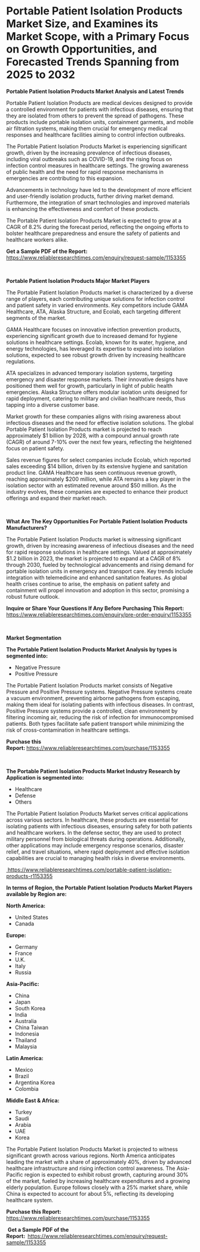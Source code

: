 <p><h1>Portable Patient Isolation Products Market Size, and Examines its Market Scope, with a Primary Focus on Growth Opportunities, and Forecasted Trends Spanning from 2025 to 2032</h1></p><p><strong>Portable Patient Isolation Products Market Analysis and Latest Trends</strong></p>
<p><p>Portable Patient Isolation Products are medical devices designed to provide a controlled environment for patients with infectious diseases, ensuring that they are isolated from others to prevent the spread of pathogens. These products include portable isolation units, containment garments, and mobile air filtration systems, making them crucial for emergency medical responses and healthcare facilities aiming to control infection outbreaks.</p><p>The Portable Patient Isolation Products Market is experiencing significant growth, driven by the increasing prevalence of infectious diseases, including viral outbreaks such as COVID-19, and the rising focus on infection control measures in healthcare settings. The growing awareness of public health and the need for rapid response mechanisms in emergencies are contributing to this expansion.</p><p>Advancements in technology have led to the development of more efficient and user-friendly isolation products, further driving market demand. Furthermore, the integration of smart technologies and improved materials is enhancing the effectiveness and comfort of these products. </p><p>The Portable Patient Isolation Products Market is expected to grow at a CAGR of 8.2% during the forecast period, reflecting the ongoing efforts to bolster healthcare preparedness and ensure the safety of patients and healthcare workers alike.</p></p>
<p><strong>Get a Sample PDF of the Report:&nbsp;</strong> <a href="https://www.reliableresearchtimes.com/enquiry/request-sample/1153355?utm_campaign=2768&utm_medium=2&utm_source=Github&utm_content=ia&utm_term=14042025&utm_id=portable-patient-isolation-products">https://www.reliableresearchtimes.com/enquiry/request-sample/1153355</a></p>
<p>&nbsp;</p>
<p><strong>Portable Patient Isolation Products Major Market Players</strong></p>
<p><p>The Portable Patient Isolation Products market is characterized by a diverse range of players, each contributing unique solutions for infection control and patient safety in varied environments. Key competitors include GAMA Healthcare, ATA, Alaska Structure, and Ecolab, each targeting different segments of the market.</p><p>GAMA Healthcare focuses on innovative infection prevention products, experiencing significant growth due to increased demand for hygiene solutions in healthcare settings. Ecolab, known for its water, hygiene, and energy technologies, has leveraged its expertise to expand into isolation solutions, expected to see robust growth driven by increasing healthcare regulations.</p><p>ATA specializes in advanced temporary isolation systems, targeting emergency and disaster response markets. Their innovative designs have positioned them well for growth, particularly in light of public health emergencies. Alaska Structure offers modular isolation units designed for rapid deployment, catering to military and civilian healthcare needs, thus tapping into a diverse customer base.</p><p>Market growth for these companies aligns with rising awareness about infectious diseases and the need for effective isolation solutions. The global Portable Patient Isolation Products market is projected to reach approximately $1 billion by 2028, with a compound annual growth rate (CAGR) of around 7-10% over the next few years, reflecting the heightened focus on patient safety.</p><p>Sales revenue figures for select companies include Ecolab, which reported sales exceeding $14 billion, driven by its extensive hygiene and sanitation product line. GAMA Healthcare has seen continuous revenue growth, reaching approximately $200 million, while ATA remains a key player in the isolation sector with an estimated revenue around $50 million. As the industry evolves, these companies are expected to enhance their product offerings and expand their market reach.</p></p>
<p>&nbsp;</p>
<p><strong>What Are The Key Opportunities For Portable Patient Isolation Products Manufacturers?</strong></p>
<p><p>The Portable Patient Isolation Products market is witnessing significant growth, driven by increasing awareness of infectious diseases and the need for rapid response solutions in healthcare settings. Valued at approximately $1.2 billion in 2023, the market is projected to expand at a CAGR of 8% through 2030, fueled by technological advancements and rising demand for portable isolation units in emergency and transport care. Key trends include integration with telemedicine and enhanced sanitation features. As global health crises continue to arise, the emphasis on patient safety and containment will propel innovation and adoption in this sector, promising a robust future outlook.</p></p>
<p><strong>Inquire or Share Your Questions If Any Before Purchasing This Report:</strong> <a href="https://www.reliableresearchtimes.com/enquiry/pre-order-enquiry/1153355?utm_campaign=2768&utm_medium=2&utm_source=Github&utm_content=ia&utm_term=14042025&utm_id=portable-patient-isolation-products">https://www.reliableresearchtimes.com/enquiry/pre-order-enquiry/1153355</a></p>
<p>&nbsp;</p>
<p><strong>Market Segmentation</strong></p>
<p><strong>The Portable Patient Isolation Products Market Analysis by types is segmented into:</strong></p>
<p><ul><li>Negative Pressure</li><li>Positive Pressure</li></ul></p>
<p><p>The Portable Patient Isolation Products market consists of Negative Pressure and Positive Pressure systems. Negative Pressure systems create a vacuum environment, preventing airborne pathogens from escaping, making them ideal for isolating patients with infectious diseases. In contrast, Positive Pressure systems provide a controlled, clean environment by filtering incoming air, reducing the risk of infection for immunocompromised patients. Both types facilitate safe patient transport while minimizing the risk of cross-contamination in healthcare settings.</p></p>
<p><strong>Purchase this Report:&nbsp;</strong><a href="https://www.reliableresearchtimes.com/purchase/1153355?utm_campaign=2768&utm_medium=2&utm_source=Github&utm_content=ia&utm_term=14042025&utm_id=portable-patient-isolation-products">https://www.reliableresearchtimes.com/purchase/1153355</a></p>
<p>&nbsp;</p>
<p><strong>The Portable Patient Isolation Products Market Industry Research by Application is segmented into:</strong></p>
<p><ul><li>Healthcare</li><li>Defense</li><li>Others</li></ul></p>
<p><p>The Portable Patient Isolation Products Market serves critical applications across various sectors. In healthcare, these products are essential for isolating patients with infectious diseases, ensuring safety for both patients and healthcare workers. In the defense sector, they are used to protect military personnel from biological threats during operations. Additionally, other applications may include emergency response scenarios, disaster relief, and travel situations, where rapid deployment and effective isolation capabilities are crucial to managing health risks in diverse environments.</p></p>
<p><a href="https://www.reliableresearchtimes.com/portable-patient-isolation-products-r1153355?utm_campaign=2768&utm_medium=2&utm_source=Github&utm_content=ia&utm_term=14042025&utm_id=portable-patient-isolation-products">&nbsp;https://www.reliableresearchtimes.com/portable-patient-isolation-products-r1153355</a></p>
<p><strong>In terms of Region, the Portable Patient Isolation Products Market Players available by Region are:</strong></p>
<p>
    <p> <strong> North America: </strong>
        <ul>
            <li>United States</li>
            <li>Canada</li>
        </ul>
        </p> 
    <p> <strong> Europe: </strong>
        <ul>
            <li>Germany</li>
            <li>France</li>
            <li>U.K.</li>
            <li>Italy</li>
            <li>Russia</li>
        </ul>
        </p> 
    <p> <strong> Asia-Pacific: </strong>
        <ul>
            <li>China</li>
            <li>Japan</li>
            <li>South Korea</li>
            <li>India</li>
            <li>Australia</li>
            <li>China Taiwan</li>
            <li>Indonesia</li>
            <li>Thailand</li>
            <li>Malaysia</li>
        </ul>
        </p> 
    <p> <strong> Latin America: </strong>
        <ul>
            <li>Mexico</li>
            <li>Brazil</li>
            <li>Argentina Korea</li>
            <li>Colombia</li>
        </ul>
        </p> 
    <p> <strong> Middle East & Africa: </strong>
        <ul>
            <li>Turkey</li>
            <li>Saudi</li>
            <li>Arabia</li>
            <li>UAE</li>
            <li>Korea</li>
        </ul>
    </p>
    </p>
<p><p>The Portable Patient Isolation Products Market is projected to witness significant growth across various regions. North America anticipates leading the market with a share of approximately 40%, driven by advanced healthcare infrastructure and rising infection control awareness. The Asia-Pacific region is expected to exhibit robust growth, capturing around 30% of the market, fueled by increasing healthcare expenditures and a growing elderly population. Europe follows closely with a 25% market share, while China is expected to account for about 5%, reflecting its developing healthcare system.</p></p>
<p><strong>Purchase this Report: </strong><a href="https://www.reliableresearchtimes.com/purchase/1153355?utm_campaign=2768&utm_medium=2&utm_source=Github&utm_content=ia&utm_term=14042025&utm_id=portable-patient-isolation-products">https://www.reliableresearchtimes.com/purchase/1153355</a></p>
<p>&nbsp;<strong>Get a Sample PDF of the Report:&nbsp;&nbsp;</strong><a href="https://www.reliableresearchtimes.com/enquiry/request-sample/1153355?utm_campaign=2768&utm_medium=2&utm_source=Github&utm_content=ia&utm_term=14042025&utm_id=portable-patient-isolation-products">https://www.reliableresearchtimes.com/enquiry/request-sample/1153355</a></p>
<p><strong></strong></p>
<p><p></p><p></p><p></p></p>